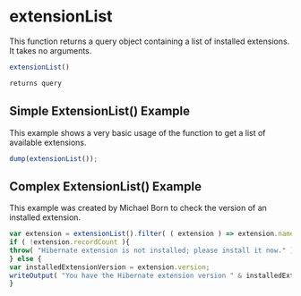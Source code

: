 # extensionList

This function returns a query object containing a list of installed extensions. It takes no arguments.

```javascript
extensionList()
```

```javascript
returns query
```

## Simple ExtensionList() Example

This example shows a very basic usage of the function to get a list of available extensions.

```javascript
dump(extensionList());
```

## Complex ExtensionList() Example

This example was created by Michael Born to check the version of an installed extension.

```javascript
var extension = extensionList().filter( ( extension ) => extension.name == "Hibernate ORM Engine" );
if ( !extension.recordCount ){
throw( "Hibernate extension is not installed; please install it now." );
} else {
var installedExtensionVersion = extension.version;
writeOutput( "You have the Hibernate extension version " & installedExtensionVersion & " installed." );
}
```
